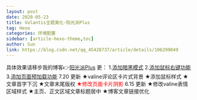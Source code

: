 ```yaml
---
layout: post
date: 2020-05-23
title: Volantis主题美化-阳光派Plus
tag: Hexo
categories: 环境配置
sidebar: [article-hexo-theme,toc]
author: Sun
link: https://blog.csdn.net/qq_45428737/article/details/106299049
---
```

具体效果请移步我的博客👉<a href="https://www.zyoushuo.cn/post/1788.html">阳光派Plus</a>
更：
1.<a href="https://blog.csdn.net/qq_45428737/article/details/108134574">添加暗黑模式</a>
2.<a href="https://blog.csdn.net/qq_45428737/article/details/108086742">添加鼠标右键功能</a>
3.<a href="https://blog.csdn.net/qq_45428737/article/details/108061722">添加页面预加载功能</a>
7.20 更新
★valine评论区卡片式背景
★添加鼠标样式
★文章首字下沉
★文章末尾版权
<font color="red">★修改页面卡片阴影</font>
6.15 更新
★修改valine表情区域样式
★主页、正文区域文章标题居中
★博客文章链接优化
<!--more-->
